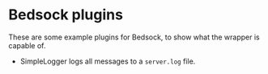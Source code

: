 # Bedsock plugins

These are some example plugins for Bedsock, to show what the wrapper is capable of.

* SimpleLogger logs all messages to a `server.log` file.
